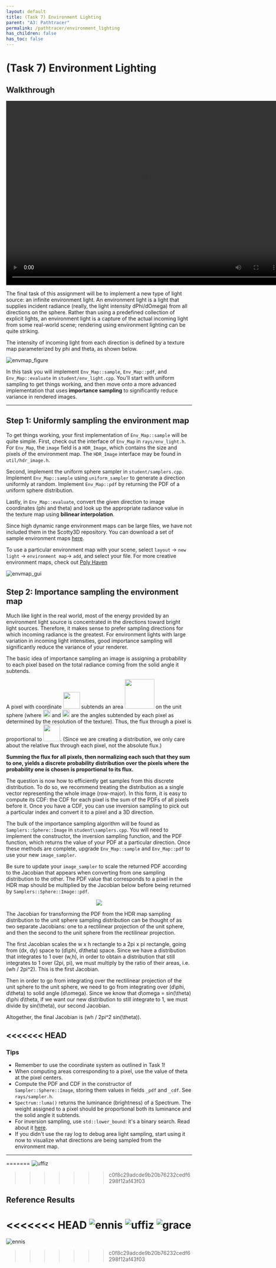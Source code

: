 ```yaml
---
layout: default
title: (Task 7) Environment Lighting
parent: "A3: Pathtracer"
permalink: /pathtracer/environment_lighting
has_children: false
has_toc: false
---
```


# (Task 7) Environment Lighting

## Walkthrough
<video width="750" height="500" controls>
    <source src="videos/Task7_EnvMap.mp4" type="video/mp4">
</video>

The final task of this assignment will be to implement a new type of light source: an infinite environment light. An environment light is a light that supplies incident radiance (really, the light intensity dPhi/dOmega) from all directions on the sphere. Rather than using a predefined collection of explicit lights, an environment light is a capture of the actual incoming light from some real-world scene; rendering using environment lighting can be quite striking.

The intensity of incoming light from each direction is defined by a texture map parameterized by phi and theta, as shown below.

![envmap_figure](figures/envmap_figure.jpg)

In this task you will implement `Env_Map::sample`, `Env_Map::pdf`, and `Env_Map::evaluate` in `student/env_light.cpp`. You'll start with uniform sampling to get things working, and then move onto a more advanced implementation that uses **importance sampling** to significantly reduce variance in rendered images.

---

## Step 1: Uniformly sampling the environment map

To get things working, your first implementation of `Env_Map::sample` will be quite simple. First, check out the interface of `Env_Map` in `rays/env_light.h`. For `Env_Map`, the `image` field is a `HDR_Image`, which contains the size and pixels of the environment map. The `HDR_Image` interface may be found in `util/hdr_image.h`.

Second, implement the uniform sphere sampler in `student/samplers.cpp`. Implement `Env_Map::sample` using `uniform_sampler` to generate a direction uniformly at random. Implement `Env_Map::pdf` by returning the PDF of a uniform sphere distribution.

Lastly, in `Env_Map::evaluate`, convert the given direction to image coordinates (phi and theta) and look up the appropriate radiance value in the texture map using **bilinear interpolation**.

Since high dynamic range environment maps can be large files, we have not included them in the Scotty3D repository. You can download a set of sample environment maps [here](http://15462.courses.cs.cmu.edu/fall2015content/misc/asst3_images/asst3_exr_archive.zip).

To use a particular environment map with your scene, select `layout` -> `new light` -> `environment map`-> `add`, and  select your file. For more creative environment maps, check out [Poly Haven](https://polyhaven.com/)

![envmap_gui](images/envmap_gui.png)


## Step 2: Importance sampling the environment map

Much like light in the real world, most of the energy provided by an environment light source is concentrated in the directions toward bright light sources. Therefore, it makes sense to prefer sampling directions for which incoming radiance is the greatest. For environment lights with large variation in incoming light intensities, good importance sampling will significantly reduce the variance of your renderer.

The basic idea of importance sampling an image is assigning a probability to each pixel based on the total radiance coming from the solid angle it subtends.

A pixel with coordinate <img src="figures/environment_eq1.png" width ="45"> subtends an area <img src="figures/environment_eq2.png" width = "80"> on the unit sphere (where <img src="figures/environment_eq3.png" width = "20"> and <img src="figures/environment_eq4.png" width = "20"> are the angles subtended by each pixel as determined by the resolution of the texture). Thus, the flux through a pixel is proportional to <img src="figures/environment_eq5.png" width = "45">. (Since we are creating a distribution, we only care about the relative flux through each pixel, not the absolute flux.)

**Summing the flux for all pixels, then normalizing each such that they sum to one, yields a discrete probability distribution over the pixels where the probability one is chosen is proportional to its flux.**

The question is now how to efficiently get samples from this discrete distribution. To do so, we recommend treating the distribution as a single vector representing the whole image (row-major). In this form, it is easy to compute its CDF: the CDF for each pixel is the sum of the PDFs of all pixels before it. Once you have a CDF, you can use inversion sampling to pick out a particular index and convert it to a pixel and a 3D direction.

The bulk of the importance sampling algorithm will be found as `Samplers::Sphere::Image` in `student\samplers.cpp`. You will need to implement the constructor, the inversion sampling function, and the PDF function, which returns the value of your PDF at a particular direction. Once these methods are complete, upgrade `Env_Map::sample` and `Env_Map::pdf` to use your new `image_sampler`.

Be sure to update your `image_sampler` to scale the returned PDF according to
the Jacobian that appears when converting from one sampling distribution to the
other. The PDF value that corresponds to a pixel in the HDR map should be
multiplied by the Jacobian below before being returned by
`Samplers::Sphere::Image::pdf`.

<center><img src="figures/env_light_sampling_jacobian_diagram.png"></center>

The Jacobian for transforming the PDF from the HDR map sampling distribution to
the unit sphere sampling distribution can be thought of as two separate
Jacobians: one to a rectilinear projection of the unit sphere, and then the
second to the unit sphere from the rectilinear projection.

The first Jacobian scales the w x h rectangle to a 2pi x pi
rectangle, going from (dx, dy) space to (d\phi, d\theta) space.
Since we have a distribution that integrates to 1 over (w,h), in order to obtain
a distribution that still integrates to 1 over (2pi, pi), we must multiply by the
ratio of their areas, i.e. (wh / 2pi^2). This is the first Jacobian.

Then in order to go from integrating over the rectilinear projection of the unit
sphere to the unit sphere, we need to go from integrating over (d\phi, d\theta) to
solid angle (d\omega). Since we know that d\omega = sin(\theta) d\phi d\theta,
if we want our new distribution to still integrate to 1, we must divide by sin(\theta), our second Jacobian.

Altogether, the final Jacobian is (wh / 2pi^2 sin(\theta)).

<<<<<<< HEAD
---

### Tips

- Remember to use the coordinate system as outlined in Task 1!
- When computing areas corresponding to a pixel, use the value of theta at the pixel centers.
- Compute the PDF and CDF in the constructor of `Sampler::Sphere::Image`, storing them values in fields `_pdf` and `_cdf`. See `rays/sampler.h`.
- `Spectrum::luma()` returns the luminance (brightness) of a Spectrum. The weight assigned to a pixel should be proportional both its luminance and the solid angle it subtends.
- For inversion sampling, use `std::lower_bound`: it's a binary search. Read about it [here](https://en.cppreference.com/w/cpp/algorithm/lower_bound).
- If you didn't use the ray log to debug area light sampling, start using it now to visualize what directions are being sampled from the environment map.

---
=======
![uffiz](new_results/uffiz32importance.png)
>>>>>>> c0f8c29adcde9b20b76232cedf6298f12af43f03

## Reference Results

<<<<<<< HEAD
![ennis](images/ennis.png)
![uffiz](images/uffiz.png)
![grace](images/grace.png)
=======
![ennis](new_results/field1024importance.png)
>>>>>>> c0f8c29adcde9b20b76232cedf6298f12af43f03
